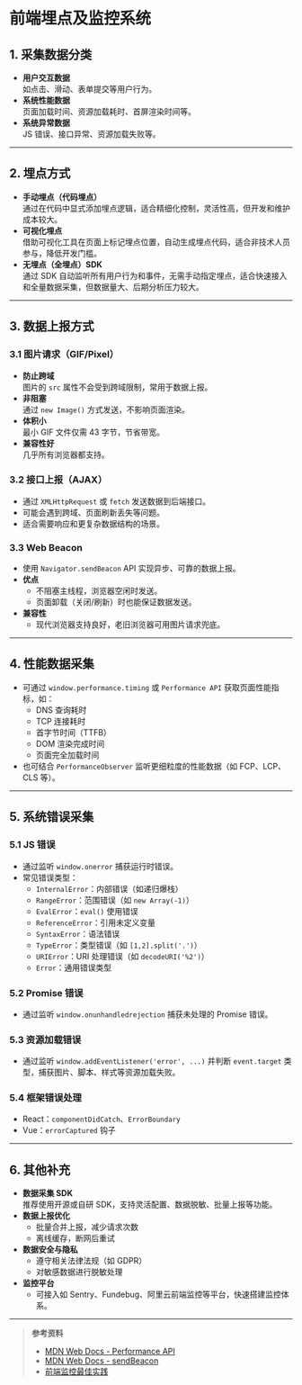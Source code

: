 # 前端埋点及监控系统

## 1. 采集数据分类

- **用户交互数据**  
  如点击、滑动、表单提交等用户行为。
- **系统性能数据**  
  页面加载时间、资源加载耗时、首屏渲染时间等。
- **系统异常数据**  
  JS 错误、接口异常、资源加载失败等。

---

## 2. 埋点方式

- **手动埋点（代码埋点）**  
  通过在代码中显式添加埋点逻辑，适合精细化控制，灵活性高，但开发和维护成本较大。
- **可视化埋点**  
  借助可视化工具在页面上标记埋点位置，自动生成埋点代码，适合非技术人员参与，降低开发门槛。
- **无埋点（全埋点）SDK**  
  通过 SDK 自动监听所有用户行为和事件，无需手动指定埋点，适合快速接入和全量数据采集，但数据量大、后期分析压力较大。

---

## 3. 数据上报方式

### 3.1 图片请求（GIF/Pixel）

- **防止跨域**  
  图片的 `src` 属性不会受到跨域限制，常用于数据上报。
- **非阻塞**  
  通过 `new Image()` 方式发送，不影响页面渲染。
- **体积小**  
  最小 GIF 文件仅需 43 字节，节省带宽。
- **兼容性好**  
  几乎所有浏览器都支持。

### 3.2 接口上报（AJAX）

- 通过 `XMLHttpRequest` 或 `fetch` 发送数据到后端接口。
- 可能会遇到跨域、页面刷新丢失等问题。
- 适合需要响应和更复杂数据结构的场景。

### 3.3 Web Beacon

- 使用 `Navigator.sendBeacon` API 实现异步、可靠的数据上报。
- **优点**  
  - 不阻塞主线程，浏览器空闲时发送。
  - 页面卸载（关闭/刷新）时也能保证数据发送。
- **兼容性**  
  - 现代浏览器支持良好，老旧浏览器可用图片请求兜底。

---

## 4. 性能数据采集

- 可通过 `window.performance.timing` 或 `Performance API` 获取页面性能指标，如：
  - DNS 查询耗时
  - TCP 连接耗时
  - 首字节时间（TTFB）
  - DOM 渲染完成时间
  - 页面完全加载时间
- 也可结合 `PerformanceObserver` 监听更细粒度的性能数据（如 FCP、LCP、CLS 等）。

---

## 5. 系统错误采集

### 5.1 JS 错误

- 通过监听 `window.onerror` 捕获运行时错误。
- 常见错误类型：
  - `InternalError`：内部错误（如递归爆栈）
  - `RangeError`：范围错误（如 `new Array(-1)`）
  - `EvalError`：`eval()` 使用错误
  - `ReferenceError`：引用未定义变量
  - `SyntaxError`：语法错误
  - `TypeError`：类型错误（如 `[1,2].split('.')`）
  - `URIError`：URI 处理错误（如 `decodeURI('%2')`）
  - `Error`：通用错误类型

### 5.2 Promise 错误

- 通过监听 `window.onunhandledrejection` 捕获未处理的 Promise 错误。

### 5.3 资源加载错误

- 通过监听 `window.addEventListener('error', ...)` 并判断 `event.target` 类型，捕获图片、脚本、样式等资源加载失败。

### 5.4 框架错误处理

- React：`componentDidCatch`、`ErrorBoundary`
- Vue：`errorCaptured` 钩子

---

## 6. 其他补充

- **数据采集 SDK**  
  推荐使用开源或自研 SDK，支持灵活配置、数据脱敏、批量上报等功能。
- **数据上报优化**  
  - 批量合并上报，减少请求次数
  - 离线缓存，断网后重试
- **数据安全与隐私**  
  - 遵守相关法律法规（如 GDPR）
  - 对敏感数据进行脱敏处理
- **监控平台**  
  - 可接入如 Sentry、Fundebug、阿里云前端监控等平台，快速搭建监控体系。

---

> **参考资料**  
> - [MDN Web Docs - Performance API](https://developer.mozilla.org/zh-CN/docs/Web/API/Performance_API)
> - [MDN Web Docs - sendBeacon](https://developer.mozilla.org/zh-CN/docs/Web/API/Navigator/sendBeacon)
> - [前端监控最佳实践](https://juejin.cn/post/6844904069415641096)